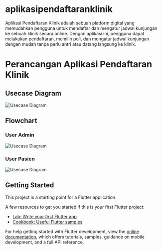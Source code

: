 # aplikasipendaftaranklinik

Aplikasi Pendaftaran Klinik adalah sebuah platform digital yang memudahkan pengguna untuk mendaftar dan mengatur jadwal kunjungan ke sebuah klinik secara online. Dengan aplikasi ini, pengguna dapat melakukan pendaftaran, memilih poli, dan mengatur jadwal kunjungan dengan mudah tanpa perlu antri atau datang langsung ke klinik.

# Perancangan Aplikasi Pendaftaran Klinik
## Usecase Diagram
![Usecase Diagram](https://user-images.githubusercontent.com/100464615/248213033-df17a88f-4493-4151-94f5-b749ee278da3.png)

## Flowchart
### User Admin
![Usecase Diagram](https://user-images.githubusercontent.com/100464615/248213016-a309bb2f-9e99-472f-ba71-97b867368202.png)

### User Pasien
![Usecase Diagram](https://user-images.githubusercontent.com/100464615/248213051-9b7d5714-dbb1-471b-b174-82dd3300fe33.png)

## Getting Started

This project is a starting point for a Flutter application.

A few resources to get you started if this is your first Flutter project:

- [Lab: Write your first Flutter app](https://docs.flutter.dev/get-started/codelab)
- [Cookbook: Useful Flutter samples](https://docs.flutter.dev/cookbook)

For help getting started with Flutter development, view the
[online documentation](https://docs.flutter.dev/), which offers tutorials,
samples, guidance on mobile development, and a full API reference.

